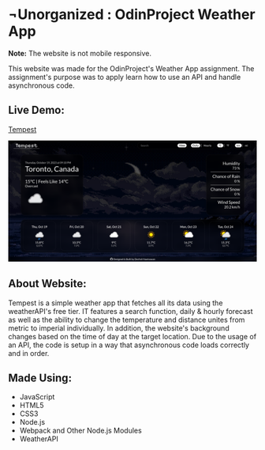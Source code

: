# &#0172;Unorganized : OdinProject Weather App

**Note:** The website is not mobile responsive.

This website was made for the OdinProject's Weather App assignment. The assignment's purpose was to  apply learn how to use an API and handle asynchronous code.

## Live Demo:
[Tempest](https://naetsawd.github.io/OdinProject-WeatherApp)

<div align="center"><img src="siteImage.png" width="900" /></div>

## About Website:
Tempest is a simple weather app that fetches all its data using the weatherAPI's free tier. IT features a search function, daily & hourly forecast as well as the ability to change the temperature and distance unites from metric to imperial individually. In addition, the website's background changes based on the time of day at the target location. Due to the usage of an API, the code is setup in a way that asynchronous code loads correctly and in order.

## Made Using:
- JavaScript
- HTML5
- CSS3
- Node.js
- Webpack and Other Node.js Modules
- WeatherAPI
